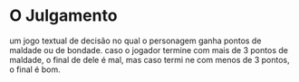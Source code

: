 # O Julgamento
um jogo textual de decisão no qual o personagem ganha pontos de maldade ou de bondade. caso o jogador termine com mais de 3 pontos de maldade, 
o final de dele é mal, mas caso termi ne com menos de 3 pontos, o final é bom.